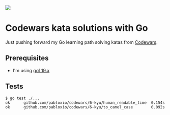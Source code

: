 ![](https://www.codewars.com/users/pabloxio/badges/large)

# Codewars kata solutions with Go

Just pushing forward my Go learning path solving katas from [Codewars](https://www.codewars.com/dashboard).

## Prerequisites

- I'm using [go1.19.x](https://go.dev/dl/)

## Tests


```shell
$ go test ./...
ok      github.com/pabloxio/codewars/6-kyu/human_readable_time  0.154s
ok      github.com/pabloxio/codewars/6-kyu/to_camel_case        0.092s
```
